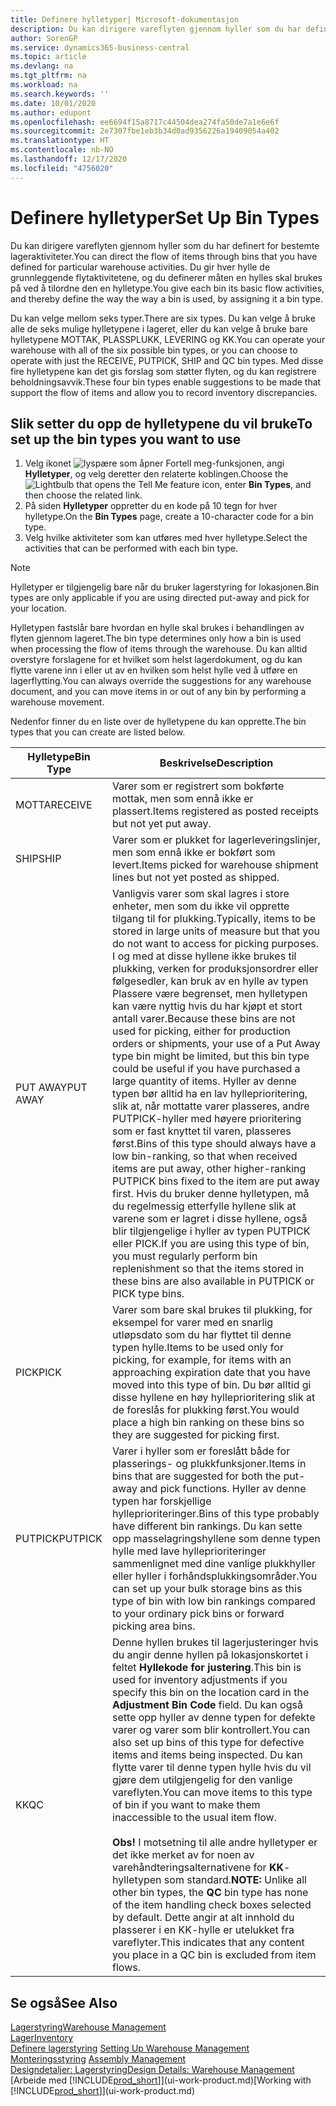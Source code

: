 ```yaml
---
title: Definere hylletyper| Microsoft-dokumentasjon
description: Du kan dirigere vareflyten gjennom hyller som du har definert for bestemte lageraktiviteter. Du gir hver hylle de grunnleggende flytaktivitetene, og du definerer måten en hylles skal brukes på ved å tilordne den en hylletype.
author: SorenGP
ms.service: dynamics365-business-central
ms.topic: article
ms.devlang: na
ms.tgt_pltfrm: na
ms.workload: na
ms.search.keywords: ''
ms.date: 10/01/2020
ms.author: edupont
ms.openlocfilehash: ee6694f15a8717c44504dea274fa50de7a1e6e6f
ms.sourcegitcommit: 2e7307fbe1eb3b34d0ad9356226a19409054a402
ms.translationtype: HT
ms.contentlocale: nb-NO
ms.lasthandoff: 12/17/2020
ms.locfileid: "4756020"
---
```

# <a name="set-up-bin-types"></a><span data-ttu-id="2843e-104">Definere hylletyper</span><span class="sxs-lookup"><span data-stu-id="2843e-104">Set Up Bin Types</span></span>
<span data-ttu-id="2843e-105">Du kan dirigere vareflyten gjennom hyller som du har definert for bestemte lageraktiviteter.</span><span class="sxs-lookup"><span data-stu-id="2843e-105">You can direct the flow of items through bins that you have defined for particular warehouse activities.</span></span> <span data-ttu-id="2843e-106">Du gir hver hylle de grunnleggende flytaktivitetene, og du definerer måten en hylles skal brukes på ved å tilordne den en hylletype.</span><span class="sxs-lookup"><span data-stu-id="2843e-106">You give each bin its basic flow activities, and thereby define the way the way a bin is used, by assigning it a bin type.</span></span>  

<span data-ttu-id="2843e-107">Du kan velge mellom seks typer.</span><span class="sxs-lookup"><span data-stu-id="2843e-107">There are six types.</span></span> <span data-ttu-id="2843e-108">Du kan velge å bruke alle de seks mulige hylletypene i lageret, eller du kan velge å bruke bare hylletypene MOTTAK, PLASSPLUKK, LEVERING og KK.</span><span class="sxs-lookup"><span data-stu-id="2843e-108">You can operate your warehouse with all of the six possible bin types, or you can choose to operate with just the RECEIVE, PUTPICK, SHIP and QC bin types.</span></span> <span data-ttu-id="2843e-109">Med disse fire hylletypene kan det gis forslag som støtter flyten, og du kan registrere beholdningsavvik.</span><span class="sxs-lookup"><span data-stu-id="2843e-109">These four bin types enable suggestions to be made that support the flow of items and allow you to record inventory discrepancies.</span></span>  

## <a name="to-set-up-the-bin-types-you-want-to-use"></a><span data-ttu-id="2843e-110">Slik setter du opp de hylletypene du vil bruke</span><span class="sxs-lookup"><span data-stu-id="2843e-110">To set up the bin types you want to use</span></span>  
1.  <span data-ttu-id="2843e-111">Velg ikonet ![lyspære som åpner Fortell meg-funksjonen](media/ui-search/search_small.png "Fortell hva du vil gjøre"), angi **Hylletyper**, og velg deretter den relaterte koblingen.</span><span class="sxs-lookup"><span data-stu-id="2843e-111">Choose the ![Lightbulb that opens the Tell Me feature](media/ui-search/search_small.png "Tell me what you want to do") icon, enter **Bin Types**, and then choose the related link.</span></span>  
2.  <span data-ttu-id="2843e-112">På siden **Hylletyper** oppretter du en kode på 10 tegn for hver hylletype.</span><span class="sxs-lookup"><span data-stu-id="2843e-112">On the **Bin Types** page, create a 10-character code for a bin type.</span></span>  
3.  <span data-ttu-id="2843e-113">Velg hvilke aktiviteter som kan utføres med hver hylletype.</span><span class="sxs-lookup"><span data-stu-id="2843e-113">Select the activities that can be performed with each bin type.</span></span>  

> [!NOTE]  
>  <span data-ttu-id="2843e-114">Hylletyper er tilgjengelig bare når du bruker lagerstyring for lokasjonen.</span><span class="sxs-lookup"><span data-stu-id="2843e-114">Bin types are only applicable if you are using directed put-away and pick for your location.</span></span>  

<span data-ttu-id="2843e-115">Hylletypen fastslår bare hvordan en hylle skal brukes i behandlingen av flyten gjennom lageret.</span><span class="sxs-lookup"><span data-stu-id="2843e-115">The bin type determines only how a bin is used when processing the flow of items through the warehouse.</span></span> <span data-ttu-id="2843e-116">Du kan alltid overstyre forslagene for et hvilket som helst lagerdokument, og du kan flytte varene inn i eller ut av en hvilken som helst hylle ved å utføre en lagerflytting.</span><span class="sxs-lookup"><span data-stu-id="2843e-116">You can always override the suggestions for any warehouse document, and you can move items in or out of any bin by performing a warehouse movement.</span></span>  

<span data-ttu-id="2843e-117">Nedenfor finner du en liste over de hylletypene du kan opprette.</span><span class="sxs-lookup"><span data-stu-id="2843e-117">The bin types that you can create are listed below.</span></span>  

|<span data-ttu-id="2843e-118">Hylletype</span><span class="sxs-lookup"><span data-stu-id="2843e-118">Bin Type</span></span>|<span data-ttu-id="2843e-119">Beskrivelse</span><span class="sxs-lookup"><span data-stu-id="2843e-119">Description</span></span>|  
|------------------|---------------------------------------|  
|<span data-ttu-id="2843e-120">MOTTA</span><span class="sxs-lookup"><span data-stu-id="2843e-120">RECEIVE</span></span>|<span data-ttu-id="2843e-121">Varer som er registrert som bokførte mottak, men som ennå ikke er plassert.</span><span class="sxs-lookup"><span data-stu-id="2843e-121">Items registered as posted receipts but not yet put away.</span></span>|  
|<span data-ttu-id="2843e-122">SHIP</span><span class="sxs-lookup"><span data-stu-id="2843e-122">SHIP</span></span>|<span data-ttu-id="2843e-123">Varer som er plukket for lagerleveringslinjer, men som ennå ikke er bokført som levert.</span><span class="sxs-lookup"><span data-stu-id="2843e-123">Items picked for warehouse shipment lines but not yet posted as shipped.</span></span>|  
|<span data-ttu-id="2843e-124">PUT AWAY</span><span class="sxs-lookup"><span data-stu-id="2843e-124">PUT AWAY</span></span>|<span data-ttu-id="2843e-125">Vanligvis varer som skal lagres i store enheter, men som du ikke vil opprette tilgang til for plukking.</span><span class="sxs-lookup"><span data-stu-id="2843e-125">Typically, items to be stored in large units of measure but that you do not want to access for picking purposes.</span></span> <span data-ttu-id="2843e-126">I og med at disse hyllene ikke brukes til plukking, verken for produksjonsordrer eller følgesedler, kan bruk av en hylle av typen Plassere være begrenset, men hylletypen kan være nyttig hvis du har kjøpt et stort antall varer.</span><span class="sxs-lookup"><span data-stu-id="2843e-126">Because these bins are not used for picking, either for production orders or shipments, your use of a Put Away type bin might be limited, but this bin type could be useful if you have purchased a large quantity of items.</span></span> <span data-ttu-id="2843e-127">Hyller av denne typen bør alltid ha en lav hylleprioritering, slik at, når mottatte varer plasseres, andre PUTPICK-hyller med høyere prioritering som er fast knyttet til varen, plasseres først.</span><span class="sxs-lookup"><span data-stu-id="2843e-127">Bins of this type should always have a low bin-ranking, so that when received items are put away, other higher-ranking PUTPICK bins fixed to the item are put away first.</span></span> <span data-ttu-id="2843e-128">Hvis du bruker denne hylletypen, må du regelmessig etterfylle hyllene slik at varene som er lagret i disse hyllene, også blir tilgjengelige i hyller av typen PUTPICK eller PICK.</span><span class="sxs-lookup"><span data-stu-id="2843e-128">If you are using this type of bin, you must regularly perform bin replenishment so that the items stored in these bins are also available in PUTPICK or PICK type bins.</span></span>|  
|<span data-ttu-id="2843e-129">PICK</span><span class="sxs-lookup"><span data-stu-id="2843e-129">PICK</span></span>|<span data-ttu-id="2843e-130">Varer som bare skal brukes til plukking, for eksempel for varer med en snarlig utløpsdato som du har flyttet til denne typen hylle.</span><span class="sxs-lookup"><span data-stu-id="2843e-130">Items to be used only for picking, for example, for items with an approaching expiration date that you have moved into this type of bin.</span></span> <span data-ttu-id="2843e-131">Du bør alltid gi disse hyllene en høy hylleprioritering slik at de foreslås for plukking først.</span><span class="sxs-lookup"><span data-stu-id="2843e-131">You would place a high bin ranking on these bins so they are suggested for picking first.</span></span>|  
|<span data-ttu-id="2843e-132">PUTPICK</span><span class="sxs-lookup"><span data-stu-id="2843e-132">PUTPICK</span></span>|<span data-ttu-id="2843e-133">Varer i hyller som er foreslått både for plasserings- og plukkfunksjoner.</span><span class="sxs-lookup"><span data-stu-id="2843e-133">Items in bins that are suggested for both the put-away and pick functions.</span></span> <span data-ttu-id="2843e-134">Hyller av denne typen har forskjellige hylleprioriteringer.</span><span class="sxs-lookup"><span data-stu-id="2843e-134">Bins of this type probably have different bin rankings.</span></span> <span data-ttu-id="2843e-135">Du kan sette opp masselagringshyllene som denne typen hylle med lave hylleprioriteringer sammenlignet med dine vanlige plukkhyller eller hyller i forhåndsplukkingsområder.</span><span class="sxs-lookup"><span data-stu-id="2843e-135">You can set up your bulk storage bins as this type of bin with low bin rankings compared to your ordinary pick bins or forward picking area bins.</span></span>|  
|<span data-ttu-id="2843e-136">KK</span><span class="sxs-lookup"><span data-stu-id="2843e-136">QC</span></span>|<span data-ttu-id="2843e-137">Denne hyllen brukes til lagerjusteringer hvis du angir denne hyllen på lokasjonskortet i feltet **Hyllekode for justering**.</span><span class="sxs-lookup"><span data-stu-id="2843e-137">This bin is used for inventory adjustments if you specify this bin on the location card in the **Adjustment Bin Code** field.</span></span> <span data-ttu-id="2843e-138">Du kan også sette opp hyller av denne typen for defekte varer og varer som blir kontrollert.</span><span class="sxs-lookup"><span data-stu-id="2843e-138">You can also set up bins of this type for defective items and items being inspected.</span></span> <span data-ttu-id="2843e-139">Du kan flytte varer til denne typen hylle hvis du vil gjøre dem utilgjengelig for den vanlige vareflyten.</span><span class="sxs-lookup"><span data-stu-id="2843e-139">You can move items to this type of bin if you want to make them inaccessible to the usual item flow.</span></span><br /><br /> <span data-ttu-id="2843e-140">**Obs!** I motsetning til alle andre hylletyper er det ikke merket av for noen av varehåndteringsalternativene for **KK**-hylletypen som standard.</span><span class="sxs-lookup"><span data-stu-id="2843e-140">**NOTE:** Unlike all other bin types, the **QC** bin type has none of the item handling check boxes selected by default.</span></span> <span data-ttu-id="2843e-141">Dette angir at alt innhold du plasserer i en KK-hylle er utelukket fra vareflyter.</span><span class="sxs-lookup"><span data-stu-id="2843e-141">This indicates that any content you place in a QC bin is excluded from item flows.</span></span>|  

## <a name="see-also"></a><span data-ttu-id="2843e-142">Se også</span><span class="sxs-lookup"><span data-stu-id="2843e-142">See Also</span></span>
[<span data-ttu-id="2843e-143">Lagerstyring</span><span class="sxs-lookup"><span data-stu-id="2843e-143">Warehouse Management</span></span>](warehouse-manage-warehouse.md)  
[<span data-ttu-id="2843e-144">Lager</span><span class="sxs-lookup"><span data-stu-id="2843e-144">Inventory</span></span>](inventory-manage-inventory.md)  
<span data-ttu-id="2843e-145">[Definere lagerstyring](warehouse-setup-warehouse.md)   </span><span class="sxs-lookup"><span data-stu-id="2843e-145">[Setting Up Warehouse Management](warehouse-setup-warehouse.md)   </span></span>  
<span data-ttu-id="2843e-146">[Monteringsstyring](assembly-assemble-items.md)  </span><span class="sxs-lookup"><span data-stu-id="2843e-146">[Assembly Management](assembly-assemble-items.md)  </span></span>  
[<span data-ttu-id="2843e-147">Designdetaljer: Lagerstyring</span><span class="sxs-lookup"><span data-stu-id="2843e-147">Design Details: Warehouse Management</span></span>](design-details-warehouse-management.md)  
<span data-ttu-id="2843e-148">[Arbeide med [!INCLUDE[prod_short](includes/prod_short.md)]](ui-work-product.md)</span><span class="sxs-lookup"><span data-stu-id="2843e-148">[Working with [!INCLUDE[prod_short](includes/prod_short.md)]](ui-work-product.md)</span></span>
